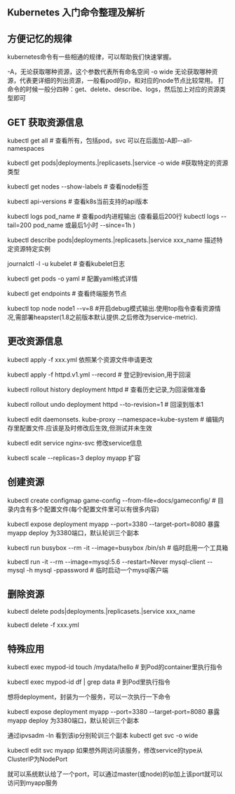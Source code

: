 Kubernetes 入门命令整理及解析
---
## 方便记忆的规律
kubernetes命令有一些相通的规律，可以帮助我们快速掌握。

-A，无论获取哪种资源，这个参数代表所有命名空间
-o wide 无论获取哪种资源，代表更详细的列出资源，一般看pod的ip，和对应的node节点比较常用。
打命令的时候一般分四种：get、delete、describe、logs，然后加上对应的资源类型即可

## GET 获取资源信息

kubectl get all # 查看所有，包括pod，svc 可以在后面加-A即--all-namespaces

kubectl get pods|deployments.|replicasets.|service -o wide #获取特定的资源类型

kubectl get nodes --show-labels # 查看node标签

kubectl api-versions # 查看k8s当前支持的api版本

kubectl logs pod_name # 查看pod内进程输出 (查看最后200行 kubectl logs --tail=200 pod_name 或最后1小时 --since=1h )

kubectl describe pods|deployments.|replicasets.|service xxx_name 描述特定资源特定实例

journalctl -l -u kubelet # 查看kubelet日志

kubectl get pods -o yaml # 配置yaml格式详情

kubectl get endpoints # 查看终端服务节点

kubectl top node node1 --v=8 #开启debug模式输出.使用top指令查看资源情况,需部署heapster(1.8之前版本默认提供.之后修改为service-metric).

## 更改资源信息

kubectl apply -f xxx.yml 依照某个资源文件申请更改

kubectl apply -f httpd.v1.yml --record # 登记到revision,用于回滚

kubectl rollout history deployment httpd # 查看历史记录,为回滚做准备

kubectl rollout undo deployment httpd --to-revision=1 # 回滚到版本1

kubectl edit daemonsets. kube-proxy --namespace=kube-system # 编辑内存里配置文件.应该是及时修改后生效,但测试并未生效

kubectl edit service nginx-svc 修改service信息

kubectl scale --replicas=3 deploy myapp 扩容

## 创建资源

kubectl create configmap game-config --from-file=docs/gameconfig/ # 目录内含有多个配置文件(每个配置文件里可以有很多内容)

kubectl expose deployment myapp --port=3380 --target-port=8080 暴露myapp deploy 为3380端口，默认轮训三个副本

kubectl run busybox --rm -it --image=busybox /bin/sh # 临时启用一个工具箱

kubectl run -it --rm --image=mysql:5.6 --restart=Never mysql-client -- mysql -h mysql -ppassword # 临时启动一个mysql客户端

## 删除资源

kubectl delete pods|deployments.|replicasets.|service xxx_name

kubectl delete -f xxx.yml

## 特殊应用

kubectl exec mypod-id touch /mydata/hello # 到Pod的container里执行指令

kubectl exec mypod-id df | grep data # 到Pod里执行指令

想将deployment，封装为一个服务，可以一次执行一下命令

kubectl expose deployment myapp --port=3380 --target-port=8080 暴露myapp deploy 为3380端口，默认轮训三个副本

通过ipvsadm -ln 看到该ip分别轮训三个副本 kubectl get svc -o wide

kubectl edit svc myapp 如果想外网访问该服务，修改service的type从ClusterIP为NodePort

就可以系统默认给了一个port，可以通过master(或node)的ip加上该port就可以访问到myapp服务